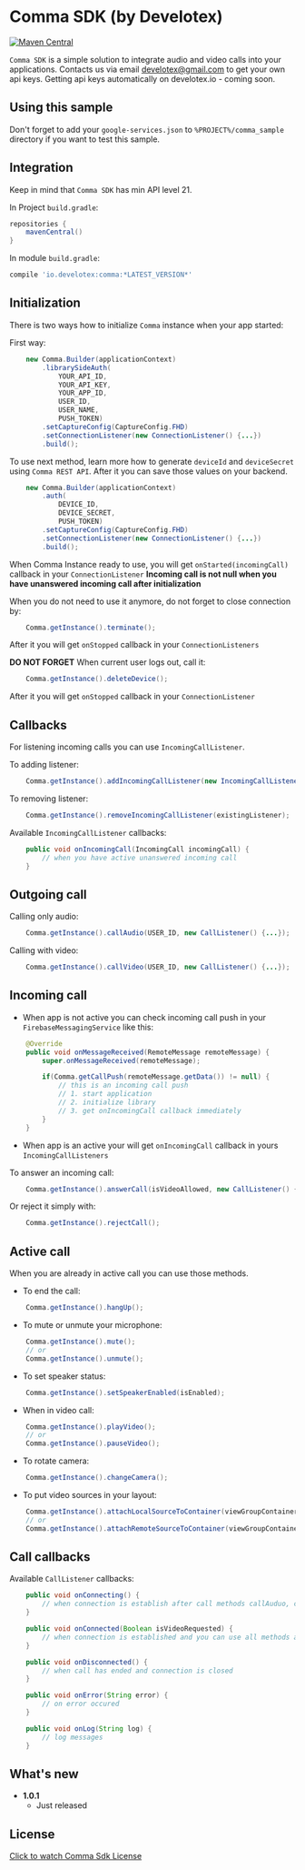 # **Comma SDK (by Develotex)**

[![Maven Central](https://img.shields.io/maven-central/v/io.develotex/comma.svg?label=Maven%20Central)](https://search.maven.org/search?q=g:%22io.develotex%22%20AND%20a:%22comma%22)

`Comma SDK` is a simple solution to integrate audio and video calls into your applications.
Contacts us via email develotex@gmail.com to get your own api keys.
Getting api keys automatically on develotex.io - coming soon.

## **Using this sample**

Don't forget to add your `google-services.json` to `%PROJECT%/comma_sample` directory if you want to test this sample.

## **Integration**

Keep in mind that `Comma SDK` has min API level 21.

In Project `build.gradle`:
```groovy
repositories {
    mavenCentral()
}
```

In module `build.gradle`:
```groovy
compile 'io.develotex:comma:*LATEST_VERSION*'
```

## **Initialization**
There is two ways how to initialize `Comma` instance when your app started:

First way:
```java
    new Comma.Builder(applicationContext)
        .librarySideAuth(
            YOUR_API_ID,
            YOUR_API_KEY,
            YOUR_APP_ID,
            USER_ID,
            USER_NAME,
            PUSH_TOKEN)
        .setCaptureConfig(CaptureConfig.FHD)
        .setConnectionListener(new ConnectionListener() {...})
        .build();
```

To use next method, learn more how to generate `deviceId` and `deviceSecret` using `Comma REST API`.
After it you can save those values on your backend.
```java
    new Comma.Builder(applicationContext)
        .auth(
            DEVICE_ID,
            DEVICE_SECRET,
            PUSH_TOKEN)
        .setCaptureConfig(CaptureConfig.FHD)
        .setConnectionListener(new ConnectionListener() {...})
        .build();
```

When Comma Instance ready to use, you will get `onStarted(incomingCall)` callback in your `ConnectionListener`
**Incoming call is not null when you have unanswered incoming call after initialization**

When you do not need to use it anymore, do not forget to close connection by:
```java
    Comma.getInstance().terminate();
``` 
After it you will get `onStopped` callback in your `ConnectionListeners`

**DO NOT FORGET**
When current user logs out, call it:
```java
    Comma.getInstance().deleteDevice();
```
After it you will get `onStopped` callback in your `ConnectionListener`

## **Callbacks**

For listening incoming calls you can use `IncomingCallListener`.

To adding listener:
```java
    Comma.getInstance().addIncomingCallListener(new IncomingCallListener() {...});
``` 

To removing listener:
```java
    Comma.getInstance().removeIncomingCallListener(existingListener);
``` 

Available `IncomingCallListener` callbacks:
```java
    public void onIncomingCall(IncomingCall incomingCall) {
        // when you have active unanswered incoming call 
    }
```

## **Outgoing call**

Calling only audio:
```java
    Comma.getInstance().callAudio(USER_ID, new CallListener() {...});
```
Calling with video:
```java
    Comma.getInstance().callVideo(USER_ID, new CallListener() {...});
```

## **Incoming call**

* When app is not active you can check incoming call push in your `FirebaseMessagingService` like this:
```java
    @Override
    public void onMessageReceived(RemoteMessage remoteMessage) {
        super.onMessageReceived(remoteMessage);

        if(Comma.getCallPush(remoteMessage.getData()) != null) {
            // this is an incoming call push
            // 1. start application
            // 2. initialize library
            // 3. get onIncomingCall callback immediately
        }
    }
```

* When app is an active your will get `onIncomingCall` callback in yours `IncomingCallListeners`

To answer an incoming call:
```java
    Comma.getInstance().answerCall(isVideoAllowed, new CallListener() {...});
```

Or reject it simply with:
```java
    Comma.getInstance().rejectCall();
```

## **Active call**

When you are already in active call you can use those methods.

* To end the call: 
```java
    Comma.getInstance().hangUp();
```

* To mute or unmute your microphone: 
```java
    Comma.getInstance().mute();
    // or
    Comma.getInstance().unmute();
```

* To set speaker status: 
```java
    Comma.getInstance().setSpeakerEnabled(isEnabled);
```

* When in video call: 
```java
    Comma.getInstance().playVideo();
    // or
    Comma.getInstance().pauseVideo();
```

* To rotate camera: 
```java
    Comma.getInstance().changeCamera();
```

* To put video sources in your layout: 
```java
    Comma.getInstance().attachLocalSourceToContainer(viewGroupContainer);
    // or
    Comma.getInstance().attachRemoteSourceToContainer(viewGroupContainer);
```

## **Call callbacks**

Available `CallListener` callbacks:
```java
    public void onConnecting() {
        // when connection is establish after call methods callAuduo, callVideo or answerCall
    }

    public void onConnected(Boolean isVideoRequested) {
        // when connection is established and you can use all methods above for active calls
    }

    public void onDisconnected() {
        // when call has ended and connection is closed
    }

    public void onError(String error) {
        // on error occured
    }

    public void onLog(String log) {
        // log messages
    }
```

## **What's new**
* **1.0.1**
    * Just released

## **License**

[Click to watch Comma Sdk License](https://develotex.io/legal/iOS-Android-Comma-LICENSE.txt)